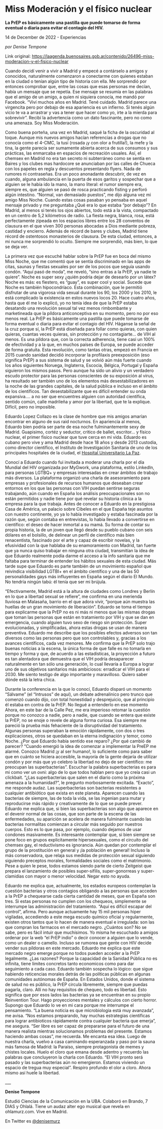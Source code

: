 # Miss Moderación y el físico nuclear

**La PrEP es básicamente una pastilla que puede tomarse de forma eventual o diaria para evitar el contagio del HIV.**

14 de December de 2022 - Experiencias

_por Denise Tempone_

Link original: https://laagenda.buenosaires.gob.ar/contenido/26496-miss-moderacion-y-el-fisico-nuclear



Cuando decidí venir a vivir a Madrid y empecé a contárselo a amigos y conocidos, naturalmente comenzaron a conectarme con quienes estaban en la ciudad o tenían algún tipo de historia con ella. Me sorprendió por entonces comprobar que, entre las cosas que esas personas me decían, había un mensaje que se repetía. Ese mensaje se resumía en las palabras que el amigo de un amigo, a quien ni siquiera conocía, me mandó por Facebook. “Viví muchos años en Madrid. Tené cuidado. Madrid parece una virgencita pero por debajo de esa apariencia es un infierno. Si tenés algún vicio te va a arrastrar y vas a tener que hacer como yo, irte a la mierda para sobrevivir”. Recibí la advertencia como un dato fascinante, pero no como una amenaza. Soy Miss Moderación.




Como buena porteña, una vez en Madrid, saqué la ficha de la oscuridad al toque. Aunque mis nuevos amigos hacían referencias a drogas que no conocía como el 4-CMC, la tusi (rosada ¡y con olor a frutilla!), la mefe y la tina, la gente parecía ser sumamente abierta acerca de sus consumos y sus prácticas, las enmarcaba en espacios de recreación usuales. Así, el chemsex en Madrid no era tan secreto ni subterráneo como se sentía en Baires y los clubes mas hardocore se anunciaban por las calles de Chueca con los papeles en regla y descuentos presentando flyers. Nada de rumores ni contraseñas. Era un poco anonadante descubrir, de vez en cuando, alguna ambulancia en la puerta de esos garitos y sospechar que a alguien se le había ido la mano, la mano literal: el rumor siempre era, siempre es, que alguien se pasó de rosca practicando fisting y perforó algún intestino. “Normal, van demasiado puestos”, me dijo alguna vez mi amigo Miss Noche. Cuando estas cosas pasaban yo pensaba en aquel mensaje privado y me preguntaba ¿Qué era lo que estaba “por debajo”? En Madrid, al menos si tenés los ojos abiertos, todo está a la vista, compactado en un centro de 5,2 kilómetros de radio. La fiesta negra, blanca, rosa, está perfectamente zipeada en los espacios libres entre los 28 conventos de clausura en el que viven 300 personas abocadas a Dios mediante pobreza, castidad y encierro. Además de récord de bares y clubes, Madrid tiene récord de ostentosos monasterios de clausura. De esta ciudad, entonces, a mi nunca me sorprendió lo oculto. Siempre me sorprendió, más bien, lo que se deja ver.




La primera vez que escuché hablar sobre la PrEP fue en boca del mismo Miss Noche, que me comentó que se sentía discriminado en las apps de citas, saunas y fiestas sexuales por ser de los pocos que seguía usando condón. “Aquí pasó de moda”, me reveló, “sino entras a la PrEP, ya nadie te quiere”. Noche es super sexy ¿quién podría dejar de desearlo por un látex? Noche es más: es fiestero, es “guay”, es super cool y social. Sucede que Noche es también hipocondríaco. Esta combinación, que le permitió disfrutar de una vigorosa vida sexual durante los 90, los 2000 y los 2010, le está complicado la existencia en estos nuevos locos 20. Hace cuatro años, hasta que él me lo explicó, yo no tenía idea de que la PrEP estaba desatando una revolución sexual tal vez menos rimbombante y marketineada que la píldora anticonceptiva en su momento, pero no por eso menos real. La PrEP es básicamente una pastilla que puede tomarse de forma eventual o diaria para evitar el contagio del HIV. Háganse la señal de la cruz porque sí, la PrEP está diseñada para follar como quieras, con quien quieras, cuantas veces quieras, sin protección y no contagiarte… de VIH al menos. Es una píldora que, con la correcta adherencia, tiene casi un 100% de efectividad y a la que, en muchos países de Europa, se puede acceder de forma gratuita. Esta revolución, como tantas otras, empezó en Francia en 2015 cuando sanidad decidió incorporar la profilaxis preexposición (eso significa PrEP) a sus sistema de salud y se volvió aún más fuerte cuando los años siguientes Noruega, Inglaterra, Escocia, Bélgica, Portugal y España siguieron los mismos pasos. Pero aunque ha sido un alivio y un verdadero escudo protector para las personas conscientes de su exposición al virus, ha resultado ser también uno de los elementos más desestabilizadores en la noche de las grandes capitales, de la salud pública e incluso en el ámbito de los científicos. Tan desestabilizante que es difícil entender su onda expansiva…. a no ser que encuentres alguien con autoridad científica, sentido común, calle madrileña y amor por la libertad, que te la explique. Difícil, pero no imposible.




Eduardo Lopez Collazo es la clase de hombre que mis amigos amarían encontrar en alguno de sus raid nocturnos. En apariencia al menos, Eduardo bien podría ser parte de esa noche fulminantemente sexy de Madrid. Guapisimo, cortéz y seductor, critico de ballet, escritor… y físico nuclear, el primer fisico nuclear que tuve cerca en mi vida. Eduardo es cubano pero vive y ama Madrid desde hace 18 años y desde 2013 custodia, como director científico, el Instituto de Investigación Sanitaria de uno de los principales hospitales de la ciudad, el [Hospital Universitario La Paz](https://es.wikipedia.org/wiki/Hospital_Universitario_La_Paz).




Conocí a Eduardo cuando fui invitada a moderar una charla por el día Mundial del HIV organizada por MyGwork, una plataforma, estilo LinkedIn, para personas LGTBQ+ y empresas interesadas en crear ámbitos de trabajo más diversos. La plataforma organizó una charla de asesoramiento para empresas y profesionales de recursos humanos que deseaban crear entornos en los que las personas con VIH puedan sentirse seguras trabajando, aún cuando en España los análisis preocupacionales son no están permitidos y nadie tiene por qué revelar su historia clínica a la empresa para la que trabaja. Antes de conocer a Eduardo en la prestigiosa Casa de América, un palacio sobre Cibeles en el que España teje asuntos con nuestro continente, yo ya lo había investigado y estaba fascinada por la razón que, según contaba en entrevistas, lo habia llevado a convertirse en científico: el deseo de hacer inmortal a su mamá. Su forma de contar su propia historia, la de un joven que llegó desde su pueblo cubano con seis dólares en el bolsillo, de delinear un perfil de científico más bien renacentista, fascinado por el arte y capaz de escribir novelas, y la efusividad con la que hablaba de su enamoramiento con Madrid, tan fuerte que ya nunca quiso trabajar en ninguna otra ciudad, transmitían la idea de que Eduardo realmente podía darme el acceso a la info sanitaria que me faltaba para terminar de entender los hábitos sexuales de esta ciudad. Más tarde supe que Eduardo es parte también de un movimiento español que reivindica visibilidad LGTBI+ en el ámbito científico y una de las 50 personalidades gays más influyentes en España según el diario El Mundo. No tendría ningún tabú: él tenía que ser mi brújula.




“Efectivamente, Madrid está a la altura de ciudades como Londres y Berlín en lo que a libertad sexual se refiere”, me confirma en una merienda lluviosa en Malasaña, barrio en el que adora vivir, “porque aún muestra las huellas de un gran movimiento de liberación”. Eduardo se toma el tiempo para explicarme que la PrEP no es ni más ni menos que las mismas drogas que toman las personas que están en tratamiento por VIH y que se dan en emergencia, cuando alguien tuvo sexo de riesgo sin protección. Super evolucionadas, y simplificadas, ahora estas drogas se usan de manera preventiva. Eduardo me describe que los posibles efectos adversos son tan diversos como las personas pero que son controlables y, gracias a los avances científicos, cada vez menores. Me confirma que la PrEP solo trajo buenas noticias a la escena, la única forma de que falle es no tomarla en tiempo y forma y que, de acuerdo a las estadísticas, la proyección a futuro es tan alentadora que demuestra que el VIH podría desaparecer naturalmente en tan sólo una generación, lo cual llevaría a Europa a lograr uno de sus objetivos sanitarios más ambiciosos: erradicar el VIH para el 2030. Me siento testigo de algo importante y maravilloso. Quiero saber dónde está la letra chica.




Durante la conferencia en la que lo conocí, Eduardo disparó un momento “Sálvame” (el “Intrusos” de aquí), un debate adrenalinico pero trunco que comenzó cuando dijo, con total honestidad y desprejuicio, que al principio él estaba en contra de la PrEP. No llegué a entenderlo en ese momento Ahora, en este bar de la Calle Pez, me era imperioso retomar la cuestión porque no conozco a nadie, pero a nadie, que cuando se entera que existe la PrEP, no se enoje o revele de alguna forma curiosa. Esa siempre me pareció la prueba más fehaciente de la disruptividad del tratamiento. Algunas personas superaban la emoción rápidamente, con dos o tres explicaciones, otros se quedaban en la eterna indignación y temor, como Noche. ¿Por qué Eduardo había sentido ese reparo? ¿Por qué cambió de parecer? “Cuando emergió la idea de comenzar a implementar la PreEP me alarmé. Conozco Madrid ¡y al ser humano!, lo suficiente como para saber que en cuánto se hiciera accesible, la mayoría de la gente dejaría de utilizar condón y por más que yo celebro la libertad no dejo de ser científico: me preocupan las superbacterias”. Escuchar la palabra superbacterias es para mi como ver un ovni: algo de lo que todos hablan pero que yo creía casi un clickbait. “¿Las superbacterias que salen en el diario como la próxima amenaza a la humanidad?”, le pregunto morbosamente excitada. “Exacto”, me responde audaz. Las superbacterias son bacterias resistentes a cualquier antibiótico que exista en este planeta. Aparecen cuando las bacterias de siempre, las de toda la vida, se las ingenian para mutar y reproducirse más rápido y creativamente de lo que se puede prever. Eduardo me explica que, si bien las superbacterias son algo que aparece en el devenir normal de las cosas, que son parte de la escena de las enfermedades, su aparición se acelera de manera fulminante cuando las bacterias normalitas comienzan a circular más seguido por nuestros cuerpos. Esto es lo que pasa, por ejemplo, cuando dejamos de usar condones masivamente. Es interesante contemplar que, si bien siempre se pone foco en grupos explicitamente hipersexuales, como el circuito del chemsex gay, el reductivismo es ignorancia. Aún quedan por contemplar el grupo de la prostitución en general y ¡la población en general! Incluso la más conservadora, que relaja sus medidas de protección sexual siguiendo siguiendo preceptos morales, formalidades sociales como el matrimonio. Pese a quien le pese, todos estamos siendo parte de cierto Zeitgeist que prepara el lanzamiento de posibles super-sifilis, super-gonorreas y super-clamidias con mayor o menor velocidad. Negar esto no ayuda.




Eduardo me explica que, actualmente, los estados europeos contemplan la cuestión bacterias y otros contagios obligando a las personas que acceden a la PrEP a chequearse cada cierta cantidad de meses, que en España son tres. Si estas personas no cumplen con los chequeos, simplemente se interrumpe las administración del tratamiento. “Aquí es difícil escapar del control”, afirma. Pero aunque actuamente hay 15 mil personas hiper vigiladas, accediendo a este mega escudo químico oficial y regularmente, existen otros tantos que lo hacen de manera eventual e irregulada: son las que compran los farmacos en el mercado negro. ¿Cuántos son? No se sabe, pero es fácil intuir que muchísimos. Yo misma he escuchado a amigos ordenar por la web “el PrEP indio” o decir conocer a alguien que lo vende, como un dealer o camello. Incluso se rumorea que gente con HIV decide vender sus píldoras en este mercado. Eduardo me explica que este mercado negro emerge porque no todos pueden acceder a la PrEP legalmente. ¿Las razones? Porque la capacidad de la Sanidad Pública no es infinita, tiene límites concretos tanto economicos como para dar seguimiento a cada caso. Eduardo también sospecha lo lógico: que sigue habiendo reticencias morales detrás de las políticas públicas en algunas comunidades autónomas de España. En Estados Unidos, donde el sistema de salud no es público, la PrEP circula libremente, siempre que puedas pagarla, claro. Allí no hay requisitos de chequeo, todo es libertad. Esto significa que por esos lados las bacterias ya se encuentran en su propio Reinvention Tour. Hago proyecciones mentales y cálculos con cierto horror. Supongo que Eduardo lo ve en mi cara porque me interrumpe el pensamiento. “La buena noticia es que microbiologia está muy avanzada”, me avisa. “Nos estamos preparando, hay muchas estrategias científicas para lograr antibioticos rápidamente contra cualquier bacteria que emerja”, me asegura. “Ser libre es ser capaz de prepararse para el futuro de una manera realista mientras solucionamos problemas del presente. Estamos haciendo ambas cosas”, me recuerda. Me encanta esa idea. Luego de nuestra charla, vuelvo a casa caminando esperanzada y paso por la sauna más famosa de Madrid: la Paraíso, siempre protagonista de memes y chistes locales. Huelo el cloro que emana desde adentro y recuerdo las palabras que concluyeron la charla con Eduardo. “El VIH pronto será pasado y las superbacterias aún no emergieron. Estamos viviendo un espacio de tregua muy especial”. Respiro profundo el olor a cloro. Ahora mismo así huele la libertad.




\_\_\_




**Denise Tempone**




Estudió Ciencias de la Comunicación en la UBA. Colaboró en Brando, 7 DIAS y Ohlalá. Tiene un audaz alter ego musical que revela en ohlamurz.com. Vive en Madrid.




En Twitter es [@denisemurz](https://twitter.com/denisemurz)




